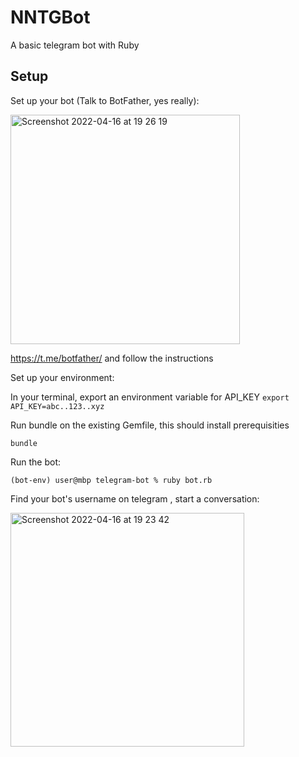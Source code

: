 # NNTGBot
A basic telegram bot with Ruby

Setup
-----


Set up your bot (Talk to BotFather, yes really):

<img width="367" alt="Screenshot 2022-04-16 at 19 26 19" src="https://user-images.githubusercontent.com/6726149/163687053-059e7c9c-5430-4053-8167-137bb3a5438b.png">

https://t.me/botfather/ and follow the instructions


Set up your environment:

In your terminal, export an environment variable for API_KEY
```export API_KEY=abc..123..xyz```


Run bundle on the existing Gemfile, this should install prerequisities

```bundle```

Run the bot: 

```(bot-env) user@mbp telegram-bot % ruby bot.rb```

Find your bot's username on telegram , start a conversation:


<img width="374" alt="Screenshot 2022-04-16 at 19 23 42" src="https://user-images.githubusercontent.com/6726149/163686990-bfc62f26-6686-4cae-8619-d7e75e3d515a.png">
